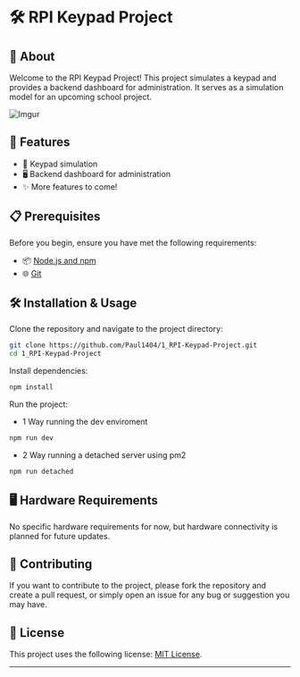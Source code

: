 # 🛠 RPI Keypad Project

## 🌟 About

Welcome to the RPI Keypad Project! This project simulates a keypad and provides a backend dashboard for administration. It serves as a simulation model for an upcoming school project.

![Imgur](https://i.imgur.com/JaLMXXx.jpg)

## 🚀 Features

* 🔢 Keypad simulation
* 🖥 Backend dashboard for administration
* ✨ More features to come!

## 📋 Prerequisites

Before you begin, ensure you have met the following requirements:

* 📦 [Node.js and npm](https://nodejs.org/en/download/)
* 🌐 [Git](https://git-scm.com/downloads)

## 🛠 Installation & Usage

Clone the repository and navigate to the project directory:

```bash
git clone https://github.com/Paul1404/1_RPI-Keypad-Project.git
cd 1_RPI-Keypad-Project
```

Install dependencies:

```bash
npm install
```

Run the project:

* 1 Way running the dev enviroment

```bash
npm run dev
```

* 2 Way running a detached server using pm2

```bash
npm run detached
```

## 🖥 Hardware Requirements

No specific hardware requirements for now, but hardware connectivity is planned for future updates.

## 🤝 Contributing

If you want to contribute to the project, please fork the repository and create a pull request, or simply open an issue for any bug or suggestion you may have.

## 📝 License

This project uses the following license: [MIT License](LICENSE).

* * *
